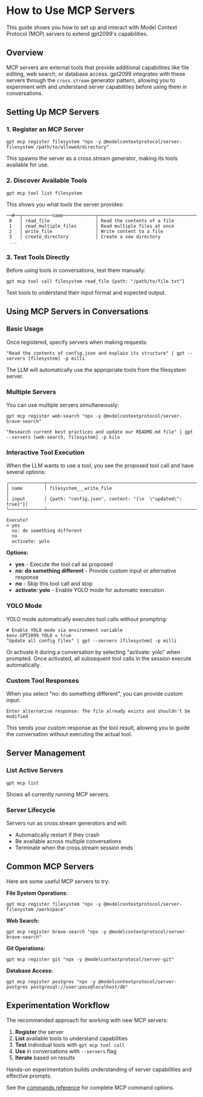 # How to Use MCP Servers

This guide shows you how to set up and interact with Model Context Protocol (MCP) servers to extend
gpt2099's capabilities.

## Overview

MCP servers are external tools that provide additional capabilities like file editing, web search,
or database access. gpt2099 integrates with these servers through the `cross.stream` generator
pattern, allowing you to experiment with and understand server capabilities before using them in
conversations.

## Setting Up MCP Servers

### 1. Register an MCP Server

```nushell
gpt mcp register filesystem "npx -y @modelcontextprotocol/server-filesystem /path/to/allowed/directory"
```

This spawns the server as a cross.stream generator, making its tools available for use.

### 2. Discover Available Tools

```nushell
gpt mcp tool list filesystem
```

This shows you what tools the server provides:

```text
──#──┬───────────name────────────┬─────────────────────────────────────
 0   │ read_file                 │ Read the contents of a file
 1   │ read_multiple_files       │ Read multiple files at once
 2   │ write_file                │ Write content to a file
 3   │ create_directory          │ Create a new directory
 ...
```

### 3. Test Tools Directly

Before using tools in conversations, test them manually:

```nushell
gpt mcp tool call filesystem read_file {path: "/path/to/file.txt"}
```

Test tools to understand their input format and expected output.

## Using MCP Servers in Conversations

### Basic Usage

Once registered, specify servers when making requests:

```nushell
"Read the contents of config.json and explain its structure" | gpt --servers [filesystem] -p milli
```

The LLM will automatically use the appropriate tools from the filesystem server.

### Multiple Servers

You can use multiple servers simultaneously:

```nushell
gpt mcp register web-search "npx -y @modelcontextprotocol/server-brave-search"

"Research current best practices and update our README.md file" | gpt --servers [web-search, filesystem] -p kilo
```

### Interactive Tool Execution

When the LLM wants to use a tool, you see the proposed tool call and have several options:

```text
┌─────────────┬──────────────────────────────────────────────────────────┐
│ name        │ filesystem___write_file                                  │
│ input       │ {path: "config.json", content: "{\n  \"updated\": true}"}│
└─────────────┴──────────────────────────────────────────────────────────┘

Execute?
> yes
  no: do something different
  no
  activate: yolo
```

**Options:**

- **yes** - Execute the tool call as proposed
- **no: do something different** - Provide custom input or alternative response
- **no** - Skip this tool call and stop
- **activate: yolo** - Enable YOLO mode for automatic execution

### YOLO Mode

YOLO mode automatically executes tool calls without prompting:

```nushell
# Enable YOLO mode via environment variable
$env.GPT2099_YOLO = true
"Update all config files" | gpt --servers [filesystem] -p milli
```

Or activate it during a conversation by selecting "activate: yolo" when prompted. Once activated,
all subsequent tool calls in the session execute automatically.

### Custom Tool Responses

When you select "no: do something different", you can provide custom input:

```text
Enter alternative response: The file already exists and shouldn't be modified
```

This sends your custom response as the tool result, allowing you to guide the conversation without
executing the actual tool.

## Server Management

### List Active Servers

```nushell
gpt mcp list
```

Shows all currently running MCP servers.

### Server Lifecycle

Servers run as cross.stream generators and will:

- Automatically restart if they crash
- Be available across multiple conversations
- Terminate when the cross.stream session ends

## Common MCP Servers

Here are some useful MCP servers to try:

**File System Operations:**

```nushell
gpt mcp register filesystem "npx -y @modelcontextprotocol/server-filesystem /workspace"
```

**Web Search:**

```nushell
gpt mcp register brave-search "npx -y @modelcontextprotocol/server-brave-search"
```

**Git Operations:**

```nushell
gpt mcp register git "npx -y @modelcontextprotocol/server-git"
```

**Database Access:**

```nushell
gpt mcp register postgres "npx -y @modelcontextprotocol/server-postgres postgresql://user:pass@localhost/db"
```

## Experimentation Workflow

The recommended approach for working with new MCP servers:

1. **Register** the server
2. **List** available tools to understand capabilities
3. **Test** individual tools with `gpt mcp tool call`
4. **Use** in conversations with `--servers` flag
5. **Iterate** based on results

Hands-on experimentation builds understanding of server capabilities and effective prompts.

See the [commands reference](../commands.md#gpt-mcp) for complete MCP command options.
